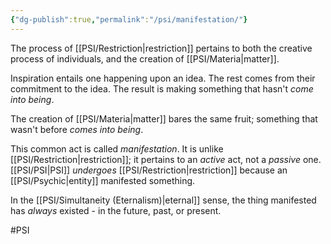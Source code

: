 ```yaml
---
{"dg-publish":true,"permalink":"/psi/manifestation/"}
---
```


The process of [[PSI/Restriction\|restriction]] pertains to both the creative process of individuals, and the creation of [[PSI/Materia\|matter]]. 

Inspiration entails one happening upon an idea. The rest comes from their commitment to the idea. The result is making something that hasn't *come into being*. 

The creation of [[PSI/Materia\|matter]] bares the same fruit; something that wasn't before *comes into being*. 

This common act is called *manifestation*. It is unlike [[PSI/Restriction\|restriction]]; it pertains to an *active* act, not a *passive* one. [[PSI/PSI\|PSI]] *undergoes* [[PSI/Restriction\|restriction]] because an [[PSI/Psychic\|entity]] manifested something.

In the [[PSI/Simultaneity (Eternalism)\|eternal]] sense, the thing manifested has *always* existed - in the future, past, or present. 

#PSI  

